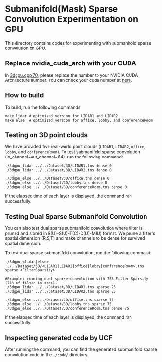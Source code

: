 # Submanifold(Mask) Sparse Convolution Experimentation on GPU
This directory contains codes for experimenting with submanifold sparse convolution on GPU. 

## Replace nvidia_cuda_arch with your CUDA

In [3dgpu.cpp:70](https://github.com/nullplay/Unified-Convolution-Framework/blob/d9fc39246fbe80b1a68e72d68b02cfb8863379fe/benchmark/submanifold_sparse_convolution/gpu/3dgpu.cpp#L70), please replace the number to your NVIDIA CUDA Architecture number. You can check your cuda number at [here](https://arnon.dk/matching-sm-architectures-arch-and-gencode-for-various-nvidia-cards/).

## How to build 
To build, run the following commands:

    make lidar # optimized version for LIDAR1 and LIDAR2
    make else  # optimized version for office, lobby, and conferenceRoom
    
## Testing on 3D point clouds
We have provided five real-world point clouds (`LIDAR1`, `LIDAR2`, `office`, `lobby`, and `conferenceRoom`).
To test submanifold sparse convolution (in_channel=out_channel=64), run the following command:

    ./3dgpu_lidar ../../Dataset/3D/LIDAR1.tns dense 0 
    ./3dgpu_lidar ../../Dataset/3D/LIDAR2.tns dense 0 
    
    ./3dgpu_else ../../Dataset/3D/office.tns dense 0
    ./3dgpu_else ../../Dataset/3D/lobby.tns dense 0
    ./3dgpu_else ../../Dataset/3D/conferenceRoom.tns dense 0
    
If the elapsed time of each layer is displayed, the command ran successfully.


## Testing Dual Sparse Submanifold Convolution
You can also test dual sparse submanifold convolution where filter is pruned and stored in R(U)-S(U)-T(C)-C(U)-M(U) format. We prune a filter's spatial dimension (R,S,T) and make channels to be dense for survived spatial dimension. 

To test dual sparse submanifold convolution, run the following command:

    ./3dgpu_<lidar|else> ../../Dataset/3D/<LIDAR1|LIDAR2|office|lobby|conferenceRoom>.tns sparse <FilterSparsity>

    #Example: running dual sparse convolution with 75% Filter Sparsity (75% of filter is zero).
    ./3dgpu_lidar ../../Dataset/3D/LIDAR1.tns sparse 75
    ./3dgpu_lidar ../../Dataset/3D/LIDAR2.tns sparse 75
    
    ./3dgpu_else ../../Dataset/3D/office.tns sparse 75
    ./3dgpu_else ../../Dataset/3D/lobby.tns sparse 75
    ./3dgpu_else ../../Dataset/3D/conferenceRoom.tns dense 75

If the elapsed time of each layer is displayed, the command ran successfully.


## Inspecting generated code by UCF
After running the command, you can find the generated submanifold sparse convolution code in the `./code/` directory.
